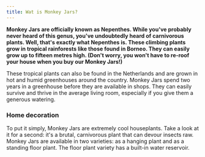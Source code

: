 ```yaml
---
title: Wat is Monkey Jars?
---
```


**Monkey Jars are officially known as Nepenthes. While you've probably never heard of this genus, you've undoubtedly heard of carnivorous plants. Well, that's exactly what Nepenthes is. These climbing plants grow in tropical rainforests like those found in Borneo. They can easily grow up to fifteen metres high. (Don't worry, you won't have to re-roof your house when you buy our Monkey Jars!)**

These tropical plants can also be found in the Netherlands and are grown in hot and humid greenhouses around the country. Monkey Jars spend two years in a greenhouse before they are available in shops. They can easily survive and thrive in the average living room, especially if you give them a generous watering.

### Home decoration

To put it simply, Monkey Jars are extremely cool houseplants. Take a look at it for a second: it's a brutal, carnivorous plant that can devour insects raw. Monkey Jars are available in two varieties: as a hanging plant and as a standing floor plant. The floor plant variety has a built-in water reservoir.